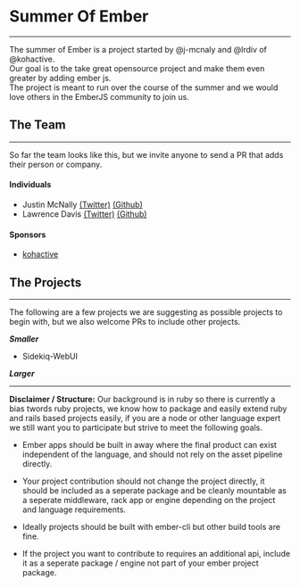 # Summer Of Ember
---

The summer of Ember is a project started by @j-mcnaly and @lrdiv of @kohactive.  
Our goal is to the take great opensource project and make them even greater by adding ember js.  
The project is meant to run over the course of the summer and we would love others in the EmberJS community to join us.



## The Team
---
So far the team looks like this, but we invite anyone to send a PR that adds their person or company.



#### Individuals


- Justin McNally [(Twitter)](http://www.twitter.com/j_mcnally) [(Github)](http://www.github.com/j-mcnally)
- Lawrence Davis [(Twitter)](http://www.twitter.com/lrdiv) [(Github)](http://www.github.com/lrdiv)


#### Sponsors

- [kohactive](http://www.kohactive.com)


## The Projects
---
The following are a few projects we are suggesting as possible projects to begin with, but we also welcome PRs to include other projects.



***Smaller***
  
- Sidekiq-WebUI



***Larger***

---
**Disclaimer / Structure:**
Our background is in ruby so there is currently a bias twords ruby projects, we know how to package and easily extend ruby and rails based projects easily, if you are a node or other language expert we still want you to participate but strive to meet the following goals.

- Ember apps should be built in away where the final product can exist independent of the language, and should not rely on the asset pipeline directly.

- Your project contribution should not change the project directly, it should be included as a seperate package and be cleanly mountable as a seperate middleware, rack app or engine depending on the project and language requirements.

- Ideally projects should be built with ember-cli but other build tools are fine.

- If the project you want to contribute to requires an additional api, include it as a seperate package / engine not part of your ember project package.